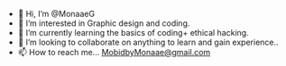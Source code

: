 - 👋 Hi, I’m @MonaaeG
- 👀 I’m interested in Graphic design and coding.
- 🌱 I’m currently learning the basics of coding+ ethical hacking.
- 💞️ I’m looking to collaborate on anything to learn and gain experience..
- 📫 How to reach me... MobidbyMonaae@gmail.com

<!---
MonaaeG/MonaaeG is a ✨ special ✨ repository because its `README.md` (this file) appears on your GitHub profile.
You can click the Preview link to take a look at your changes.
--->
